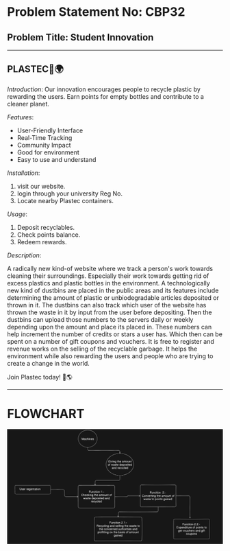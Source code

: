 # Problem Statement No: CBP32
## Problem Title: Student Innovation
- - -
## PLASTEC🌱🌍

*Introduction*:
Our innovation encourages people to recycle plastic by rewarding the users. Earn points for empty bottles and contribute to a cleaner planet.

*Features*:
- User-Friendly Interface
- Real-Time Tracking
- Community Impact
- Good for environment 
- Easy to use and understand

*Installation*:
1. visit our website.
2. login through your university Reg No. 
3. Locate nearby Plastec containers.

*Usage*:
1. Deposit recyclables.
2. Check points balance.
3. Redeem rewards.

*Description*:

A radically new kind-of website where we track a person's work towards cleaning their surroundings. 
Especially their work towards getting rid of excess plastics and plastic bottles in the environment.
A technologically new kind of dustbins are placed in the public areas and its features include determining the amount of plastic or unbiodegradable articles deposited or thrown in it.
The dustbins can also track which user of the website has thrown the waste in it by input from the user before depositing.
Then the dustbins can upload those numbers to the servers daily or weekly depending upon the amount and place its placed in.
These numbers can help increment the number of credits or stars a user has.
Which then can be spent on a number of gift coupons and vouchers.
It is free to register and revenue works on the selling of the recyclable garbage.
It helps the environment while also rewarding the users and people who are trying to create a change in the world.

Join Plastec today! 🌟🌎

- - - 
# FLOWCHART


![flowchart](/ss/new.jpeg)
